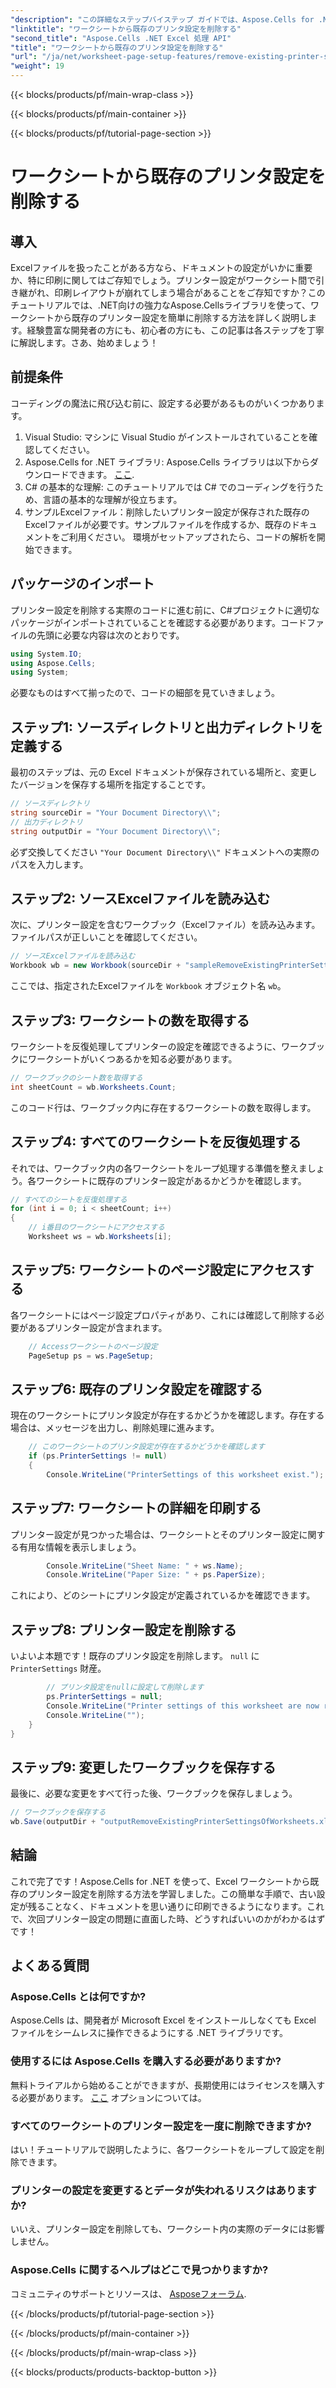 ```yaml
---
"description": "この詳細なステップバイステップ ガイドでは、Aspose.Cells for .NET を使用して Excel ワークシートから既存のプリンター設定を削除する方法を学習します。"
"linktitle": "ワークシートから既存のプリンタ設定を削除する"
"second_title": "Aspose.Cells .NET Excel 処理 API"
"title": "ワークシートから既存のプリンタ設定を削除する"
"url": "/ja/net/worksheet-page-setup-features/remove-existing-printer-settings/"
"weight": 19
---
```


{{< blocks/products/pf/main-wrap-class >}}

{{< blocks/products/pf/main-container >}}

{{< blocks/products/pf/tutorial-page-section >}}

# ワークシートから既存のプリンタ設定を削除する

## 導入
Excelファイルを扱ったことがある方なら、ドキュメントの設定がいかに重要か、特に印刷に関してはご存知でしょう。プリンター設定がワークシート間で引き継がれ、印刷レイアウトが崩れてしまう場合があることをご存知ですか？このチュートリアルでは、.NET向けの強力なAspose.Cellsライブラリを使って、ワークシートから既存のプリンター設定を簡単に削除する方法を詳しく説明します。経験豊富な開発者の方にも、初心者の方にも、この記事は各ステップを丁寧に解説します。さあ、始めましょう！
## 前提条件
コーディングの魔法に飛び込む前に、設定する必要があるものがいくつかあります。
1. Visual Studio: マシンに Visual Studio がインストールされていることを確認してください。
2. Aspose.Cells for .NET ライブラリ: Aspose.Cells ライブラリは以下からダウンロードできます。 [ここ](https://releases。aspose.com/cells/net/).
3. C# の基本的な理解: このチュートリアルでは C# でのコーディングを行うため、言語の基本的な理解が役立ちます。
4. サンプルExcelファイル：削除したいプリンター設定が保存された既存のExcelファイルが必要です。サンプルファイルを作成するか、既存のドキュメントをご利用ください。
環境がセットアップされたら、コードの解析を開始できます。
## パッケージのインポート
プリンター設定を削除する実際のコードに進む前に、C#プロジェクトに適切なパッケージがインポートされていることを確認する必要があります。コードファイルの先頭に必要な内容は次のとおりです。
```csharp
using System.IO;
using Aspose.Cells;
using System;
```
必要なものはすべて揃ったので、コードの細部を見ていきましょう。
## ステップ1: ソースディレクトリと出力ディレクトリを定義する
最初のステップは、元の Excel ドキュメントが保存されている場所と、変更したバージョンを保存する場所を指定することです。
```csharp
// ソースディレクトリ
string sourceDir = "Your Document Directory\\";
// 出力ディレクトリ
string outputDir = "Your Document Directory\\";
```
必ず交換してください `"Your Document Directory\\"` ドキュメントへの実際のパスを入力します。
## ステップ2: ソースExcelファイルを読み込む
次に、プリンター設定を含むワークブック（Excelファイル）を読み込みます。ファイルパスが正しいことを確認してください。
```csharp
// ソースExcelファイルを読み込む
Workbook wb = new Workbook(sourceDir + "sampleRemoveExistingPrinterSettingsOfWorksheets.xlsx");
```
ここでは、指定されたExcelファイルを `Workbook` オブジェクト名 `wb`。
## ステップ3: ワークシートの数を取得する
ワークシートを反復処理してプリンターの設定を確認できるように、ワークブックにワークシートがいくつあるかを知る必要があります。
```csharp
// ワークブックのシート数を取得する
int sheetCount = wb.Worksheets.Count;
```
このコード行は、ワークブック内に存在するワークシートの数を取得します。
## ステップ4: すべてのワークシートを反復処理する
それでは、ワークブック内の各ワークシートをループ処理する準備を整えましょう。各ワークシートに既存のプリンター設定があるかどうかを確認します。
```csharp
// すべてのシートを反復処理する
for (int i = 0; i < sheetCount; i++)
{
    // i番目のワークシートにアクセスする
    Worksheet ws = wb.Worksheets[i];
```
## ステップ5: ワークシートのページ設定にアクセスする
各ワークシートにはページ設定プロパティがあり、これには確認して削除する必要があるプリンター設定が含まれます。
```csharp
    // Accessワークシートのページ設定
    PageSetup ps = ws.PageSetup;
```
## ステップ6: 既存のプリンタ設定を確認する
現在のワークシートにプリンタ設定が存在するかどうかを確認します。存在する場合は、メッセージを出力し、削除処理に進みます。
```csharp
    // このワークシートのプリンタ設定が存在するかどうかを確認します
    if (ps.PrinterSettings != null)
    {
        Console.WriteLine("PrinterSettings of this worksheet exist.");
```
## ステップ7: ワークシートの詳細を印刷する
プリンター設定が見つかった場合は、ワークシートとそのプリンター設定に関する有用な情報を表示しましょう。
```csharp
        Console.WriteLine("Sheet Name: " + ws.Name);
        Console.WriteLine("Paper Size: " + ps.PaperSize);
```
これにより、どのシートにプリンタ設定が定義されているかを確認できます。
## ステップ8: プリンター設定を削除する
いよいよ本題です！既存のプリンタ設定を削除します。 `null` に `PrinterSettings` 財産。
```csharp
        // プリンタ設定をnullに設定して削除します
        ps.PrinterSettings = null;
        Console.WriteLine("Printer settings of this worksheet are now removed by setting it null.");
        Console.WriteLine("");
    }
}
```
## ステップ9: 変更したワークブックを保存する
最後に、必要な変更をすべて行った後、ワークブックを保存しましょう。
```csharp
// ワークブックを保存する
wb.Save(outputDir + "outputRemoveExistingPrinterSettingsOfWorksheets.xlsx");
```
## 結論
これで完了です！Aspose.Cells for .NET を使って、Excel ワークシートから既存のプリンター設定を削除する方法を学習しました。この簡単な手順で、古い設定が残ることなく、ドキュメントを思い通りに印刷できるようになります。これで、次回プリンター設定の問題に直面した時、どうすればいいのかがわかるはずです！
## よくある質問
### Aspose.Cells とは何ですか?
Aspose.Cells は、開発者が Microsoft Excel をインストールしなくても Excel ファイルをシームレスに操作できるようにする .NET ライブラリです。
### 使用するには Aspose.Cells を購入する必要がありますか?
無料トライアルから始めることができますが、長期使用にはライセンスを購入する必要があります。 [ここ](https://purchase.aspose.com/buy) オプションについては。
### すべてのワークシートのプリンター設定を一度に削除できますか?
はい！チュートリアルで説明したように、各ワークシートをループして設定を削除できます。
### プリンターの設定を変更するとデータが失われるリスクはありますか?
いいえ、プリンター設定を削除しても、ワークシート内の実際のデータには影響しません。
### Aspose.Cells に関するヘルプはどこで見つかりますか?
コミュニティのサポートとリソースは、 [Asposeフォーラム](https://forum。aspose.com/c/cells/9).

{{< /blocks/products/pf/tutorial-page-section >}}

{{< /blocks/products/pf/main-container >}}

{{< /blocks/products/pf/main-wrap-class >}}

{{< blocks/products/products-backtop-button >}}